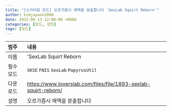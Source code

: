 ```yaml
---
title: "[스카이림 모드] 오르가즘시 애액을 분출합니다 'SexLab Squirt Reborn'"
author: kimjaywon2000
date: 2022-06-13 12:00:00 +0800
categories: [모드, 성인]
tags: [모드]
---
```


| 범주             | 내용            |
|:----------------|:---------------|
| 이름             | 'SexLab Squirt Reborn  |
| 필수 모드         | `SKSE` `FNIS` `SexLab` `PapyrusUtil` |
| 다운로드          | <https://www.loverslab.com/files/file/1893-sexlab-squirt-reborn/> |
| 설명             | 오르가즘시 애액을 분출합니다 |
